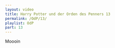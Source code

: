 ```yaml
---
layout: video
title: Harry Potter und der Orden des Penners 13
permalink: /OdP/13/
playlist: OdP
part: 13
---
```

Moooin
